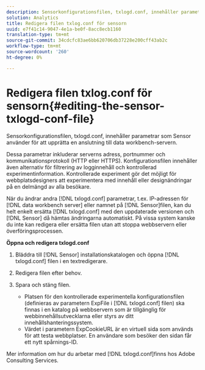 ```yaml
---
description: Sensorkonfigurationsfilen, txlogd.conf, innehåller parametrar som Sensor använder för att upprätta en anslutning till data workbench-servern.
solution: Analytics
title: Redigera filen txlog.conf för sensorn
uuid: e7f41c14-9047-4e1a-be0f-8acc8ecb1160
translation-type: tm+mt
source-git-commit: 34cdcfc83ae6bb620706db37228e200cff43ab2c
workflow-type: tm+mt
source-wordcount: '260'
ht-degree: 0%

---
```



# Redigera filen txlog.conf för sensorn{#editing-the-sensor-txlogd-conf-file}

Sensorkonfigurationsfilen, txlogd.conf, innehåller parametrar som Sensor använder för att upprätta en anslutning till data workbench-servern.

Dessa parametrar inkluderar serverns adress, portnummer och kommunikationsprotokoll (HTTP eller HTTPS). Konfigurationsfilen innehåller även alternativ för filtrering av logginnehåll och kontrollerad experimentinformation. Kontrollerade experiment gör det möjligt för webbplatsdesigners att experimentera med innehåll eller designändringar på en delmängd av alla besökare.

När du ändrar andra [!DNL txlogd.conf] parametrar, t.ex. IP-adressen för [!DNL data workbench server] eller namnet på [!DNL Sensor]filen, kan du helt enkelt ersätta [!DNL txlogd.conf] med den uppdaterade versionen och [!DNL Sensor] då hämtas ändringarna automatiskt. På vissa system kanske du inte kan redigera eller ersätta filen utan att stoppa webbservern eller överföringsprocessen.

**Öppna och redigera txlogd.conf**

1. Bläddra till [!DNL Sensor] installationskatalogen och öppna [!DNL txlogd.conf] filen i en textredigerare.
1. Redigera filen efter behov.
1. Spara och stäng filen.

   * Platsen för den kontrollerade experimentella konfigurationsfilen (definieras av parametern ExpFile i [!DNL txlogd.conf] filen) ska finnas i en katalog på webbservern som är tillgänglig för webbinnehållsutvecklarna eller styrs av ditt innehållshanteringssystem.
   * Värdet i parametern ExpCookieURL är en virtuell sida som används för att testa webbplatser. En användare som besöker den sidan får ett nytt spårnings-ID.

Mer information om hur du arbetar med [!DNL txlogd.conf]finns hos Adobe Consulting Services.
